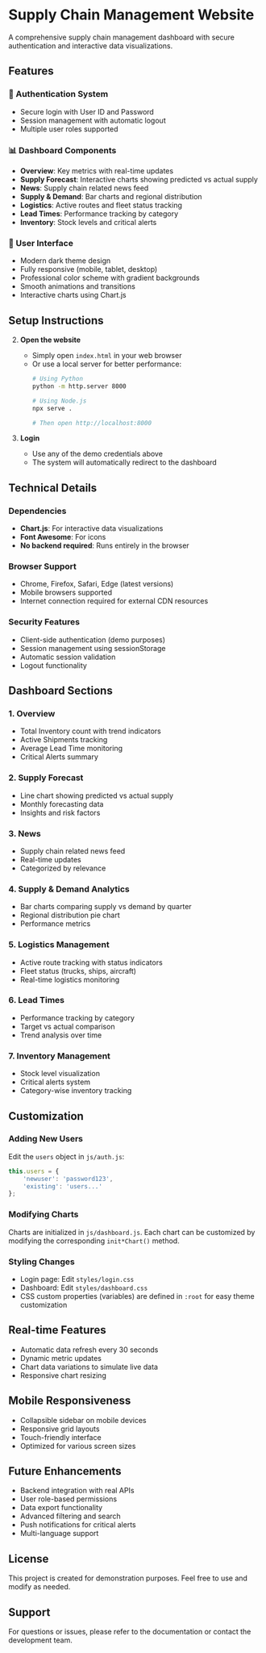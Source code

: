 # Supply Chain Management Website

A comprehensive supply chain management dashboard with secure authentication and interactive data visualizations.

## Features

### 🔐 Authentication System
- Secure login with User ID and Password
- Session management with automatic logout
- Multiple user roles supported

### 📊 Dashboard Components
- **Overview**: Key metrics with real-time updates
- **Supply Forecast**: Interactive charts showing predicted vs actual supply
- **News**: Supply chain related news feed
- **Supply & Demand**: Bar charts and regional distribution
- **Logistics**: Active routes and fleet status tracking
- **Lead Times**: Performance tracking by category
- **Inventory**: Stock levels and critical alerts

### 🎨 User Interface
- Modern dark theme design
- Fully responsive (mobile, tablet, desktop)
- Professional color scheme with gradient backgrounds
- Smooth animations and transitions
- Interactive charts using Chart.js

## Setup Instructions

2. **Open the website**
   - Simply open `index.html` in your web browser
   - Or use a local server for better performance:
     ```bash
     # Using Python
     python -m http.server 8000
     
     # Using Node.js
     npx serve .
     
     # Then open http://localhost:8000
     ```

3. **Login**
   - Use any of the demo credentials above
   - The system will automatically redirect to the dashboard

## Technical Details

### Dependencies
- **Chart.js**: For interactive data visualizations
- **Font Awesome**: For icons
- **No backend required**: Runs entirely in the browser

### Browser Support
- Chrome, Firefox, Safari, Edge (latest versions)
- Mobile browsers supported
- Internet connection required for external CDN resources

### Security Features
- Client-side authentication (demo purposes)
- Session management using sessionStorage
- Automatic session validation
- Logout functionality

## Dashboard Sections

### 1. Overview
- Total Inventory count with trend indicators
- Active Shipments tracking
- Average Lead Time monitoring
- Critical Alerts summary

### 2. Supply Forecast
- Line chart showing predicted vs actual supply
- Monthly forecasting data
- Insights and risk factors

### 3. News
- Supply chain related news feed
- Real-time updates
- Categorized by relevance

### 4. Supply & Demand Analytics
- Bar charts comparing supply vs demand by quarter
- Regional distribution pie chart
- Performance metrics

### 5. Logistics Management
- Active route tracking with status indicators
- Fleet status (trucks, ships, aircraft)
- Real-time logistics monitoring

### 6. Lead Times
- Performance tracking by category
- Target vs actual comparison
- Trend analysis over time

### 7. Inventory Management
- Stock level visualization
- Critical alerts system
- Category-wise inventory tracking

## Customization

### Adding New Users
Edit the `users` object in `js/auth.js`:

```javascript
this.users = {
    'newuser': 'password123',
    'existing': 'users...'
};
```

### Modifying Charts
Charts are initialized in `js/dashboard.js`. Each chart can be customized by modifying the corresponding `init*Chart()` method.

### Styling Changes
- Login page: Edit `styles/login.css`
- Dashboard: Edit `styles/dashboard.css`
- CSS custom properties (variables) are defined in `:root` for easy theme customization

## Real-time Features

- Automatic data refresh every 30 seconds
- Dynamic metric updates
- Chart data variations to simulate live data
- Responsive chart resizing

## Mobile Responsiveness

- Collapsible sidebar on mobile devices
- Responsive grid layouts
- Touch-friendly interface
- Optimized for various screen sizes

## Future Enhancements

- Backend integration with real APIs
- User role-based permissions
- Data export functionality
- Advanced filtering and search
- Push notifications for critical alerts
- Multi-language support

## License

This project is created for demonstration purposes. Feel free to use and modify as needed.

## Support

For questions or issues, please refer to the documentation or contact the development team.

